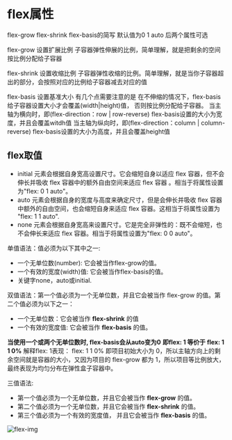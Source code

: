 
# flex属性

   flex-grow flex-shrink flex-basis的简写 默认值为0 1 auto 后两个属性可选

   flex-grow 设置扩展比例      子容器弹性伸展的比例，简单理解，就是把剩余的空间按比例分配给子容器

   flex-shrink 设置收缩比例    子容器弹性收缩的比例。简单理解，就是当你子容器超出的部分，会按照对应的比例给子容器减去对应的值

   flex-basis 设置基准大小
       有几个点需要注意的是
           在不伸缩的情况下，flex-basis给子容器设置大小才会覆盖(width|height)值， 否则按比例分配给子容器。
           当主轴为横向时，即(flex-direction：row | row-reverse) flex-basis设置的大小为宽度，并且会覆盖witdh值
           当主轴为纵向时，即(flex-direction：column | column-reverse) flex-basis设置的大小为高度，并且会覆盖height值

## flex取值

- initial 元素会根据自身宽高设置尺寸。它会缩短自身以适应 flex 容器，但不会伸长并吸收 flex 容器中的额外自由空间来适应 flex 容器 。相当于将属性设置为"flex: 0 1 auto"。
- auto 元素会根据自身的宽度与高度来确定尺寸，但是会伸长并吸收 flex 容器中额外的自由空间，也会缩短自身来适应 flex 容器。这相当于将属性设置为 "flex: 1 1 auto".
- none 元素会根据自身宽高来设置尺寸。它是完全非弹性的：既不会缩短，也不会伸长来适应 flex 容器。相当于将属性设置为"flex: 0 0 auto"。

单值语法：值必须为以下其中之一:

- 一个无单位数(number): 它会被当作flex-grow的值。
- 一个有效的宽度(width)值: 它会被当作flex-basis的值。
- 关键字none，auto或initial.

双值语法：第一个值必须为一个无单位数，并且它会被当作 flex-grow 的值。第二个值必须为以下之一：

- 一个无单位数：它会被当作 **flex-shrink** 的值
- 一个有效的宽度值: 它会被当作 **flex-basis** 的值。

**当使用一个或两个无单位数时, flex-basis会从auto变为0**
**即flex: 1 等价于 flex: 1 1 0%**
    解释flex: 1表现：
        flex: 1 1 0% 即项目初始大小为 0，所以主轴方向上的剩余空间就是容器的大小，又因为项目的 flex-grow 都为 1，所以项目等比例放大，最终表现为均匀分布在弹性盒子容器中。

三值语法:

- 第一个值必须为一个无单位数，并且它会被当作 **flex-grow** 的值。
- 第二个值必须为一个无单位数，并且它会被当作  **flex-shrink** 的值。
- 第三个值必须为一个有效的宽度值， 并且它会被当作 **flex-basis** 的值。

![flex-img](https://p3-juejin.byteimg.com/tos-cn-i-k3u1fbpfcp/0c5e529f03d345dab4534bf84b1cfd1d~tplv-k3u1fbpfcp-zoom-1.image?imageslim)
